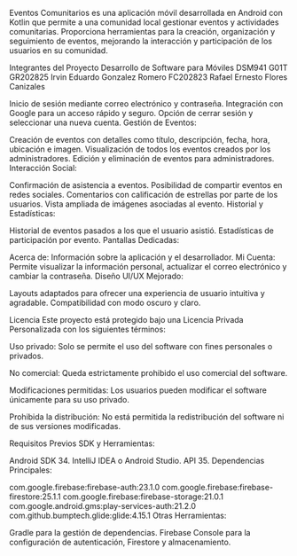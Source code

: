 Eventos Comunitarios es una aplicación móvil desarrollada en Android con Kotlin que permite a una comunidad local gestionar eventos y actividades comunitarias. Proporciona herramientas para la creación, organización y seguimiento de eventos, mejorando la interacción y participación de los usuarios en su comunidad.

Integrantes del Proyecto Desarrollo de Software para Móviles DSM941 G01T GR202825 Irvin Eduardo Gonzalez Romero FC202823 Rafael Ernesto Flores Canizales

Inicio de sesión mediante correo electrónico y contraseña. Integración con Google para un acceso rápido y seguro. Opción de cerrar sesión y seleccionar una nueva cuenta. Gestión de Eventos:

Creación de eventos con detalles como título, descripción, fecha, hora, ubicación e imagen. Visualización de todos los eventos creados por los administradores. Edición y eliminación de eventos para administradores. Interacción Social:

Confirmación de asistencia a eventos. Posibilidad de compartir eventos en redes sociales. Comentarios con calificación de estrellas por parte de los usuarios. Vista ampliada de imágenes asociadas al evento. Historial y Estadísticas:

Historial de eventos pasados a los que el usuario asistió. Estadísticas de participación por evento. Pantallas Dedicadas:

Acerca de: Información sobre la aplicación y el desarrollador. Mi Cuenta: Permite visualizar la información personal, actualizar el correo electrónico y cambiar la contraseña. Diseño UI/UX Mejorado:

Layouts adaptados para ofrecer una experiencia de usuario intuitiva y agradable. Compatibilidad con modo oscuro y claro.

Licencia Este proyecto está protegido bajo una Licencia Privada Personalizada con los siguientes términos:

Uso privado: Solo se permite el uso del software con fines personales o privados.

No comercial: Queda estrictamente prohibido el uso comercial del software.

Modificaciones permitidas: Los usuarios pueden modificar el software únicamente para su uso privado.

Prohibida la distribución: No está permitida la redistribución del software ni de sus versiones modificadas.

Requisitos Previos SDK y Herramientas:

Android SDK 34. IntelliJ IDEA o Android Studio. API 35. Dependencias Principales:

com.google.firebase:firebase-auth:23.1.0 com.google.firebase:firebase-firestore:25.1.1 com.google.firebase:firebase-storage:21.0.1 com.google.android.gms:play-services-auth:21.2.0 com.github.bumptech.glide:glide:4.15.1 Otras Herramientas:

Gradle para la gestión de dependencias. Firebase Console para la configuración de autenticación, Firestore y almacenamiento.

